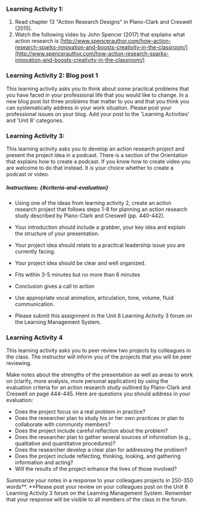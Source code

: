 ### Learning Activity 1:

1. Read chapter 13 "Action Research Designs" in Plano-Clark and Creswell \(2015\).
2. Watch the following video by John Spencer \(2017\) that explains what action research is [http://www.spencerauthor.com/how-action-research-sparks-innovation-and-boosts-creativity-in-the-classroom/](http://www.spencerauthor.com/how-action-research-sparks-innovation-and-boosts-creativity-in-the-classroom/) 

### Learning Activity 2: Blog post 1

This learning activity asks you to think about some practical problems that you have faced in your professional life that you would like to change.  In a new blog post list three problems that matter to you and that you think you can systematically address in your work situation.  Please post your professional issues on your blog. Add your post to the 'Learning Activities' and 'Unit 8' categories.

### Learning Activity 3:

This learning activity asks you to develop an action research project and present the project idea in a podcast. There is a section of the Orientation that explains how to create a podcast. If you know how to create video you are welcome to do that instead. It is your choice whether to create a podcast or video.

##### Instructions: {#criteria-and-evaluation}

* Using one of the ideas from learning activity 2, create an action research project that follows steps 1-8 for planning an action research study described by Plano-Clark and Creswell \(pp. 440-442\).

* Your introduction should include a grabber, your key idea and explain the structure of your presentation.

* Your project idea should relate to a practical leadership issue you are currently facing.

* Your project idea should be clear and well organized.

* Fits within 3-5 minutes but no more than 6 minutes

* Conclusion gives a call to action

* Use appropriate vocal animation, articulation, tone, volume, fluid communication.

* Please submit this assignment in the Unit 8 Learning Activity 3 forum on the Learning Management System.

### Learning Activity 4

This learning activity asks you to peer review two projects by colleagues in the class.  The instructor will inform you of the projects that you will be peer reviewing.

Make notes about the strengths of the presentation as well as areas to work on \(clarify, more analysis, more personal application\) by using the evaluation criteria for an action research study outlined by Plano-Clark and Creswell on page 444-445.  Here are questions you should address in your evaluation:

* Does the project focus on a real problem in practice?
* Does the researcher plan to study his or her own practices or plan to collaborate with community members?
* Does the project include careful reflection about the problem?
* Does the researcher plan to gather several sources of information \(e.g., qualitative and quantitative procedures\)?
* Does the researcher develop a clear plan for addressing the problem?
* Does the project include reflecting, thinking, looking, and gathering information and acting?
* Will the results of the project enhance the lives of those involved?

Summarize your notes in a response to your colleagues projects in 250-350 words**.  **Please post your review on your colleagues post on the Unit 8 Learning Activity 3 forum on the Learning Management System. Remember that your response will be visible to all members of the class in the forum.

##### 



